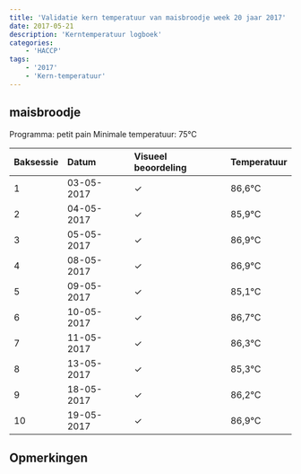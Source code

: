 ```yaml
---
title: 'Validatie kern temperatuur van maisbroodje week 20 jaar 2017'
date: 2017-05-21
description: 'Kerntemperatuur logboek'
categories:
    - 'HACCP'
tags:
    - '2017'
    - 'Kern-temperatuur'
---
```


## maisbroodje

Programma: petit pain
Minimale temperatuur: 75°C

| Baksessie | Datum | Visueel beoordeling | Temperatuur |
|:---|:---|:---|:---|
| 1 | 03-05-2017 | &check; | 86,6°C |
| 2 | 04-05-2017 | &check; | 85,9°C |
| 3 | 05-05-2017 | &check; | 86,9°C |
| 4 | 08-05-2017 | &check; | 86,9°C |
| 5 | 09-05-2017 | &check; | 85,1°C |
| 6 | 10-05-2017 | &check; | 86,7°C |
| 7 | 11-05-2017 | &check; | 86,3°C |
| 8 | 13-05-2017 | &check; | 85,3°C |
| 9 | 18-05-2017 | &check; | 86,2°C |
| 10 | 19-05-2017 | &check; | 86,9°C |

## Opmerkingen


